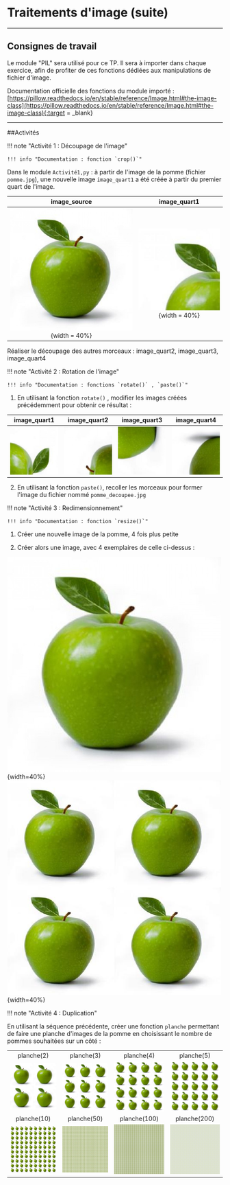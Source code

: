 # Traitements d'image (suite)
___
## Consignes de travail

Le module "PIL" sera utilisé pour ce TP. Il sera à importer dans chaque exercice, afin de profiter de ces fonctions dédiées aux manipulations de fichier d'image.

Documentation officielle des fonctions du module importé :
[https://pillow.readthedocs.io/en/stable/reference/Image.html#the-image-class](https://pillow.readthedocs.io/en/stable/reference/Image.html#the-image-class){:target = _blank}


___
##Activités

!!! note "Activité 1 :  Découpage de l'image"

	!!! info "Documentation : fonction `crop()`"

Dans le module `Activité1,py` : à partir de l'image de la pomme (fichier `pomme.jpg`), une nouvelle image `image_quart1` a été créée à partir du premier quart de l'image.

|image\_source|image_quart1|
|:---:|:---:|
|![image1](images/quadrillage_pomme.jpg){width = 40%}|![image2](images/quart1.jpg){width = 40%}|

Réaliser le découpage des autres morceaux : image_quart2, image_quart3, image_quart4


!!! note "Activité 2 :   Rotation de l'image"

	!!! info "Documentation : fonctions `rotate()` , `paste()`"

1. En utilisant la fonction `rotate()` , modifier les images créées précédemment pour obtenir ce résultat :

|image_quart1|image_quart2|image_quart3|image_quart4|
|:---:|:---:|:---:|:---:|
|![image1](images/quart1_rotate.jpg)|![image2](images/quart2_rotate.jpg)|![image3](images/quart3_rotate.jpg)|![image4](images/quart4_rotate.jpg)|

2. En utilisant la fonction `paste()`, recoller les morceaux pour former l'image du fichier nommé `pomme_decoupee.jpg`


!!! note "Activité 3 : Redimensionnement"

	!!! info "Documentation : fonction `resize()`"

1. Créer une nouvelle image de la pomme, 4 fois plus petite

2. Créer alors une image, avec 4 exemplaires de celle ci-dessus :

![image](images/pomme.jpg){width=40%}![image](images/4pommes.jpg){width=40%}


!!! note "Activité 4 :  Duplication"

En utilisant la séquence précédente, créer une fonction `planche` permettant de faire une planche d'images de la pomme en choisissant le nombre de pommes souhaitées sur un côté :

|||||
|:---:|:---:|:---:|:---:|
|planche(2)|planche(3)|planche(4)|planche(5)|
|![image1](images/planche2.jpg)|![image2](images/planche3.jpg)|![image3](images/planche4.jpg)|![image4](images/planche5.jpg)|
|planche(10)|planche(50)|planche(100)|planche(200)|
|![image1](images/planche10.jpg)|![image2](images/planche50.jpg)|![image3](images/planche100.jpg)|![image4](images/planche200.jpg)|
